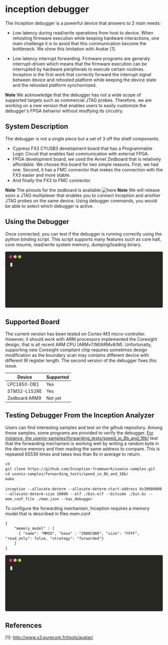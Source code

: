 # inception debugger

The Inception debugger is a powerful device that answers to 2 main needs:

* Low latency during read/write operations from host to device. When rehosting firmware execution while keeping hardware interactions, one main challenge it is to avoid that this communication become the bottleneck. We show this limitation with Avatar [1].

* Low latency interrupt forwarding. Firmware programs are generaly interrupt-driven which means that the firmware execution can be interrupted by hardware peripherals to execute certain routines. Inception is the first work that correctly forward the interrupt signal between device and rehosted platform while keeping the device state and the rehosted platform synchornized. 

**Note** We acknowledge that the debugger has not a wide scope of supported targets such as commercial JTAG probes. Therefore, we are working on a new version that enables users to easily customize the debugger's FPGA behavior without modfying its circuitry.

## System Description

The debugger is not a single piece but a set of 3 off the shelf components.

* Cypress FX3 CYUSB3 development board that has a Programmable Logic Circuit that enables fast communication with external FPGA.
* FPGA development board, we used the Avnet Zedboard that is relatively affordable. We choose this board for two simple reasons. First, we had one. Second, it has a FMC connector that makes the connection with the FX3 easier and more stable.
* And finally the FX3 to FMC connector.

**Note** The pinouts for the zedboard is avaliable ![here]()
**Note** We will release soon a JTAG multiplexer that enables you to connect Inception and another JTAG probes on the same device.
Using debugger commands, you would be able to select which debugger is active. 

## Using the Debugger

Once connected, you can test if the debugger is running correctly using the python binding script.
This script supports many features such as core halt, core resume, read/write system memory, dumping/loading binary.

![Using the python binding](./img/demo_debugger_lib.svg)

## Supported Board

The current version has been tested on Cortex-M3 micro-controller. However, it should work with ARM processors implemented the Coresight design, that is all recent ARM CPU (ARMv7/M/ARMv8/M). Unfortunatly, supporting new Coresight compliant chip requires sometimes design modification as the boundary scan may contains different device with different IR register length. The second version of the debugger fixes this issue.

| Device        | Supported |
|---------------|-----------|
| LPC1850-DB1   | Yes       |
| STM32-L152RE  | Yes       |
| Zedboard ARM9 | Not yet   |

## Testing Debugger From the Inception Analyzer

Users can find interesting samples and test on the github repository. 
Among these samples, some programs are provided to verify the debugger.
[For instance, the usenix-samples/forwarding_tests/speed_io_8b_and_16b/](https://github.com/Inception-framework/usenix-samples) test that the forwarding mechanism is working well by writing a random byte in the device memory and then reading the same address to compare. This is repeated 65536 times and takes less than 8s in average to return.

```
cd
git clone https://github.com/Inception-framework/usenix-samples.git
cd usenix-samples/forwarding_tests/speed_io_8b_and_16b/
make

inception --allocate-determ --allocate-determ-start-address 0x30000000 --allocate-determ-size 10000 --elf ./bin.elf --bitcode ./bin.bc --mem_conf_file ./mem.json --has_debugger
```

To configure the forwarding mechanism, Inception requires a memory model that is described in files mem.conf
```
{
    "memory_model" : [
      { "name": "MMIO", "base" : "2000C000", "size": "FFFF", "read_only": false, "strategy": "forwarded"}
    ]
}
```

![Using the python binding](./img/benchmark_io.svg)

## References
\[1\]: http://www.s3.eurecom.fr/tools/avatar/

